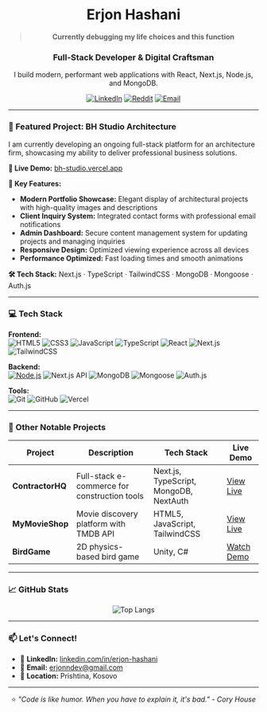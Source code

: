 <div align="center">

# Erjon Hashani 

> **Currently debugging my life choices and this function**

### **Full-Stack Developer & Digital Craftsman**
I build modern, performant web applications with React, Next.js, Node.js, and MongoDB.

[![LinkedIn](https://img.shields.io/badge/LinkedIn-0077B5?style=for-the-badge&logo=linkedin&logoColor=white)](https://linkedin.com/in/erjon-hashani)
[![Reddit](https://img.shields.io/badge/Reddit-FF4500?style=for-the-badge&logo=reddit&logoColor=white)](https://www.reddit.com/user/Ok_Salamander9336)
[![Email](https://img.shields.io/badge/Email-D14836?style=for-the-badge&logo=gmail&logoColor=white)](mailto:erjonndev@gmail.com)

</div>

---

### 🚀 Featured Project: BH Studio Architecture

I am currently developing an ongoing full-stack platform for an architecture firm, showcasing my ability to deliver professional business solutions.

**🔗 Live Demo:** [bh-studio.vercel.app](https://bh-studio.vercel.app/)

**🌟 Key Features:**
- **Modern Portfolio Showcase:** Elegant display of architectural projects with high-quality images and descriptions
- **Client Inquiry System:** Integrated contact forms with professional email notifications
- **Admin Dashboard:** Secure content management system for updating projects and managing inquiries
- **Responsive Design:** Optimized viewing experience across all devices
- **Performance Optimized:** Fast loading times and smooth animations

**🛠️ Tech Stack:** Next.js · TypeScript · TailwindCSS · MongoDB · Mongoose · Auth.js

---

### 💻 Tech Stack

**Frontend:**  
![HTML5](https://img.shields.io/badge/HTML5-E34F26?style=flat&logo=html5&logoColor=white)
![CSS3](https://img.shields.io/badge/CSS3-1572B6?style=flat&logo=css3&logoColor=white)
![JavaScript](https://img.shields.io/badge/JavaScript-F7DF1E?style=flat&logo=javascript&logoColor=black)
![TypeScript](https://img.shields.io/badge/TypeScript-007ACC?style=flat&logo=typescript&logoColor=white)
![React](https://img.shields.io/badge/React-20232A?style=flat&logo=react&logoColor=61DAFB)
![Next.js](https://img.shields.io/badge/Next.js-000000?style=flat&logo=next.js&logoColor=white)
![TailwindCSS](https://img.shields.io/badge/Tailwind_CSS-38B2AC?style=flat&logo=tailwind-css&logoColor=white)

**Backend:**  
[![Node.js](https://img.shields.io/badge/Node.js-18.x-339933?style=for-the-badge&logo=nodedotjs&logoColor=white)](https://nodejs.org/)
![Next.js API](https://img.shields.io/badge/Next.js_API-000000?style=flat&logo=next.js&logoColor=white)
![MongoDB](https://img.shields.io/badge/MongoDB-4EA94B?style=flat&logo=mongodb&logoColor=white)
![Mongoose](https://img.shields.io/badge/Mongoose-880000?style=flat&logo=mongoose&logoColor=white)
![Auth.js](https://img.shields.io/badge/Auth.js-000000?style=for-the-badge&logo=auth0&logoColor=white)

**Tools:**  
![Git](https://img.shields.io/badge/Git-F05032?style=flat&logo=git&logoColor=white)
![GitHub](https://img.shields.io/badge/GitHub-181717?style=flat&logo=github&logoColor=white)
![Vercel](https://img.shields.io/badge/Vercel-000000?style=flat&logo=vercel&logoColor=white)

---

### 📌 Other Notable Projects

| Project | Description | Tech Stack | Live Demo |
|---------|-------------|------------|-----------|
| **ContractorHQ** | Full-stack e-commerce for construction tools | Next.js, TypeScript, MongoDB, NextAuth | [View Live](https://contractor-hq.vercel.app) |
| **MyMovieShop** | Movie discovery platform with TMDB API | HTML5, JavaScript, TailwindCSS | [View Live](https://erjonhashani.github.io/MyMovieShop/) |
| **BirdGame** | 2D physics-based bird game | Unity, C# | [Watch Demo](https://youtube.com/watch?v=5806PCnyOBI) |

---

### 📈 GitHub Stats

<div align="center">
  
![Top Langs](https://github-readme-stats.vercel.app/api/top-langs/?username=erjonhashani&layout=compact&theme=radical)

</div>

---

### 📫 Let's Connect!

- 💼 **LinkedIn:** [linkedin.com/in/erjon-hashani](https://linkedin.com/in/erjon-hashani)
- 📧 **Email:** [erjonndev@gmail.com](mailto:erjonndev@gmail.com)
- 📍 **Location:** Prishtina, Kosovo

---

<div align="center">

⭐️ *"Code is like humor. When you have to explain it, it's bad." - Cory House*

</div>
